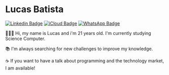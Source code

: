 # Lucas Batista

[![Linkedin Badge](https://img.shields.io/badge/-lucasbaquino-020887?style=flat-square&logo=Linkedin&logoColor=white&link=https://www.linkedin.com/in/lucasbaquino/)](https://www.linkedin.com/in/lucasbaquino/) [![iCloud Badge](https://img.shields.io/badge/-lucasbaquino@icloud.com-22181c?style=flat-square&logo=Apple&logoColor=white&link=mailto:lucasbaquino@icloud.com)](mailto:lucasbaquino@icloud.com) [![WhatsApp Badge](https://img.shields.io/badge/-WhatsApp-26B03D?style=flat-square&logo=WhatsApp&logoColor=white&link=https://api.whatsapp.com/send?phone=5511991257551)](https://api.whatsapp.com/send?phone=5511991257551)

🙋🏻‍♂️ Hi, my name is Lucas and i'm 21 years old. I'm currently studying Science Computer.

📚 I'm always searching for new challenges to improve my knowledge.

☕️ If you want to have a talk about programming and the technology market, I am available!
